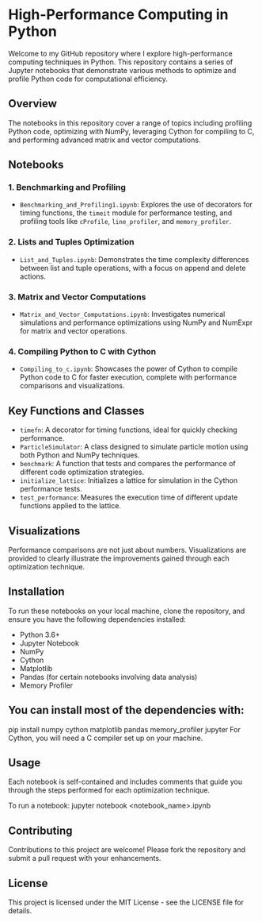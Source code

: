 # High-Performance Computing in Python

Welcome to my GitHub repository where I explore high-performance computing techniques in Python. This repository contains a series of Jupyter notebooks that demonstrate various methods to optimize and profile Python code for computational efficiency.

## Overview

The notebooks in this repository cover a range of topics including profiling Python code, optimizing with NumPy, leveraging Cython for compiling to C, and performing advanced matrix and vector computations.

## Notebooks

### 1. Benchmarking and Profiling
- `Benchmarking_and_Profiling1.ipynb`: Explores the use of decorators for timing functions, the `timeit` module for performance testing, and profiling tools like `cProfile`, `line_profiler`, and `memory_profiler`.

### 2. Lists and Tuples Optimization
- `List_and_Tuples.ipynb`: Demonstrates the time complexity differences between list and tuple operations, with a focus on append and delete actions.

### 3. Matrix and Vector Computations
- `Matrix_and_Vector_Computations.ipynb`: Investigates numerical simulations and performance optimizations using NumPy and NumExpr for matrix and vector operations.

### 4. Compiling Python to C with Cython
- `Compiling_to_c.ipynb`: Showcases the power of Cython to compile Python code to C for faster execution, complete with performance comparisons and visualizations.

## Key Functions and Classes

- `timefn`: A decorator for timing functions, ideal for quickly checking performance.
- `ParticleSimulator`: A class designed to simulate particle motion using both Python and NumPy techniques.
- `benchmark`: A function that tests and compares the performance of different code optimization strategies.
- `initialize_lattice`: Initializes a lattice for simulation in the Cython performance tests.
- `test_performance`: Measures the execution time of different update functions applied to the lattice.

## Visualizations

Performance comparisons are not just about numbers. Visualizations are provided to clearly illustrate the improvements gained through each optimization technique.

## Installation

To run these notebooks on your local machine, clone the repository, and ensure you have the following dependencies installed:

- Python 3.6+
- Jupyter Notebook
- NumPy
- Cython
- Matplotlib
- Pandas (for certain notebooks involving data analysis)
- Memory Profiler

## You can install most of the dependencies with:
pip install numpy cython matplotlib pandas memory_profiler jupyter
For Cython, you will need a C compiler set up on your machine.

## Usage
Each notebook is self-contained and includes comments that guide you through the steps performed for each optimization technique.

To run a notebook:
jupyter notebook <notebook_name>.ipynb

## Contributing
Contributions to this project are welcome! Please fork the repository and submit a pull request with your enhancements.

## License
This project is licensed under the MIT License - see the LICENSE file for details.

